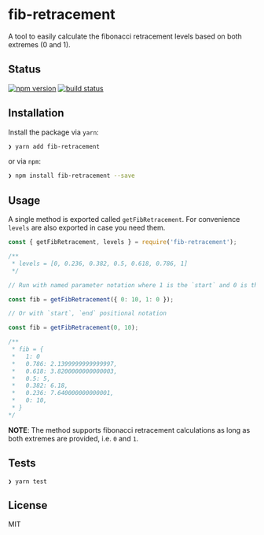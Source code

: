 # fib-retracement

A tool to easily calculate the fibonacci retracement levels based on both extremes (0 and 1).

## Status

[![npm version][npm-image]][npm-url]
[![build status][travis-image]][travis-url]

## Installation

Install the package via `yarn`:

```sh
❯ yarn add fib-retracement
```

or via `npm`:

```sh
❯ npm install fib-retracement --save
```

## Usage

A single method is exported called `getFibRetracement`. For convenience `levels` are also exported in case you need them.

```js
const { getFibRetracement, levels } = require('fib-retracement');

/**
 * levels = [0, 0.236, 0.382, 0.5, 0.618, 0.786, 1]
 */

// Run with named parameter notation where 1 is the `start` and 0 is the `end`

const fib = getFibRetracement({ 0: 10, 1: 0 });

// Or with `start`, `end` positional notation

const fib = getFibRetracement(0, 10);

/**
 * fib = {
 *   1: 0
 *   0.786: 2.1399999999999997,
 *   0.618: 3.8200000000000003,
 *   0.5: 5,
 *   0.382: 6.18,
 *   0.236: 7.640000000000001,
 *   0: 10,
 * }
*/
```

__NOTE__: The method supports fibonacci retracement calculations as long as both extremes are provided, i.e. `0` and `1`.

## Tests

```
❯ yarn test
```

## License

MIT

[npm-image]: https://img.shields.io/npm/v/fib-retracement.svg?style=flat-square
[npm-url]: https://www.npmjs.com/package/fib-retracement
[travis-image]: https://img.shields.io/travis/madeiras/fib-retracement.svg?style=flat-square
[travis-url]: https://travis-ci.org/madeiras/fib-retracement
